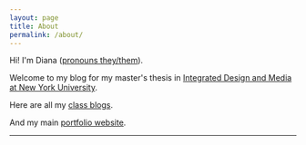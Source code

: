 ```yaml
---
layout: page
title: About
permalink: /about/
---
```


Hi! I'm Diana ([pronouns they/them](https://lgbtlifecenter.org/pronouns/)).

Welcome to my blog for my master's thesis in [Integrated Design and Media at New York University](https://engineering.nyu.edu/academics/programs/integrated-design-media-ms-campus).

Here are all my [class blogs](https://dtosca.github.io/).

And my main [portfolio website](https://dianatosca.com/).

  * * *


